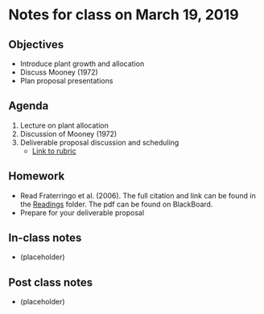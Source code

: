 # Notes for class on March 19, 2019

## Objectives
- Introduce plant growth and allocation
- Discuss Mooney (1972)
- Plan proposal presentations

## Agenda
1. Lecture on plant allocation
2. Discussion of Mooney (1972)
3. Deliverable proposal discussion and scheduling
	- [Link to rubric](../Rubrics/deliverable_proposal_rubric.md)

## Homework
- Read Fraterringo et al. (2006). The full citation and link can be found in the 
[Readings](../Readings) folder. The pdf can be found on BlackBoard.
- Prepare for your deliverable proposal

## In-class notes
- (placeholder)

## Post class notes
- (placeholder)